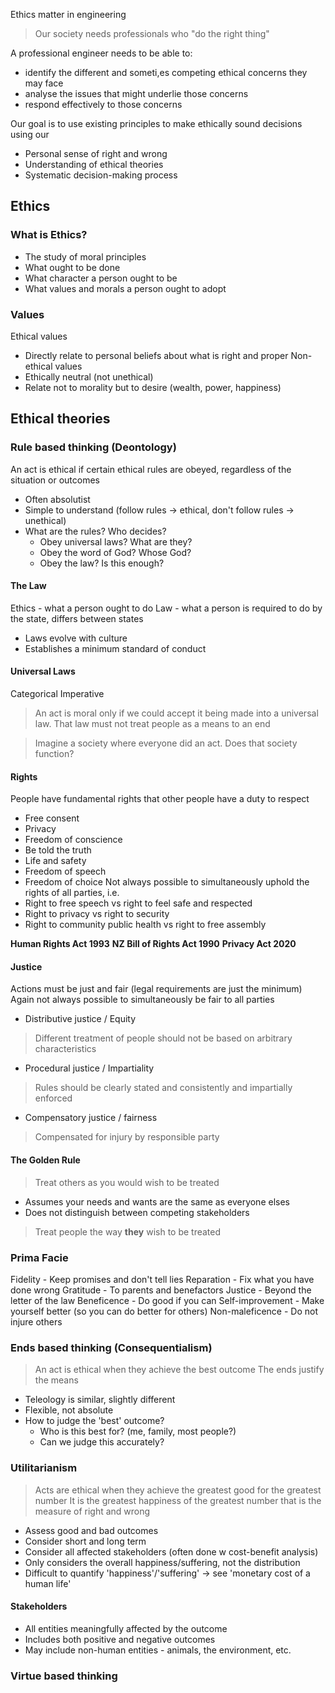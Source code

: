 Ethics matter in engineering
> Our society needs professionals who "do the right thing"

A professional engineer needs to be able to:
- identify the different and someti,es competing ethical concerns they may face
- analyse the issues that might underlie those concerns
- respond effectively to those concerns

Our goal is to use existing principles to make ethically sound decisions using our
- Personal sense of right and wrong
- Understanding of ethical theories
- Systematic decision-making process

## Ethics
### What is Ethics?
- The study of moral principles
- What ought to be done
- What character a person ought to be
- What values and morals a person ought to adopt

### Values
Ethical values
- Directly relate to personal beliefs about what is right and proper
Non-ethical values
- Ethically neutral (not unethical)
- Relate not to morality but to desire (wealth, power, happiness)

## Ethical theories
### Rule based thinking (Deontology)
An act is ethical if certain ethical rules are obeyed, regardless of the situation or outcomes
- Often absolutist
- Simple to understand (follow rules -> ethical, don't follow rules -> unethical)
- What are the rules? Who decides?
	- Obey universal laws? What are they?
	- Obey the word of God? Whose God?
	- Obey the law? Is this enough?
#### The Law
Ethics - what a person ought to do
Law - what a person is required to do by the state, differs between states
- Laws evolve with culture
- Establishes a minimum standard of conduct

#### Universal Laws
Categorical Imperative
> An act is moral only if we could accept it being made into a universal law. That law must not treat people as a means to an end

> Imagine a society where everyone did an act. Does that society function?

#### Rights
People have fundamental rights that other people have a duty to respect
- Free consent
- Privacy
- Freedom of conscience
- Be told the truth
- Life and safety
- Freedom of speech
- Freedom of choice
Not always possible to simultaneously uphold the rights of all parties, i.e.
- Right to free speech vs right to feel safe and respected
- Right to privacy vs right to security
- Right to community public health vs right to free assembly

**Human Rights Act 1993**
**NZ Bill of Rights Act 1990**
**Privacy Act 2020**

#### Justice
Actions must be just and fair (legal requirements are just the minimum)
Again not always possible to simultaneously be fair to all parties
- Distributive justice / Equity
>Different treatment of people should not be based on arbitrary characteristics
- Procedural justice / Impartiality
> Rules should be clearly stated and consistently and impartially enforced
- Compensatory justice / fairness
> Compensated for injury by responsible party

#### The Golden Rule
>Treat others as you would wish to be treated
- Assumes your needs and wants are the same as everyone elses
- Does not distinguish between competing stakeholders
> Treat people the way **they** wish to be treated 

### Prima Facie
Fidelity - Keep promises and don't tell lies
Reparation - Fix what you have done wrong
Gratitude - To parents and benefactors
Justice - Beyond the letter of the law
Beneficence - Do good if you can
Self-improvement - Make yourself better (so you can do better for others)
Non-maleficence - Do not injure others
### Ends based thinking (Consequentialism)
>An act is ethical when they achieve the best outcome
>The ends justify the means 
- Teleology is similar, slightly different
- Flexible, not absolute
- How to judge the 'best' outcome?
	- Who is this best for? (me, family, most people?)
	- Can we judge this accurately?
### Utilitarianism
>Acts are ethical when they achieve the greatest good for the greatest number
>It is the greatest happiness of the greatest number that is the measure of right and wrong
- Assess good and bad outcomes
- Consider short and long term
- Consider all affected stakeholders (often done w cost-benefit analysis)
- Only considers the overall happiness/suffering, not the distribution
- Difficult to quantify 'happiness'/'suffering' -> see 'monetary cost of a human life'
#### Stakeholders
- All entities meaningfully affected by the outcome
- Includes both positive and negative outcomes
- May include non-human entities - animals, the environment, etc.
### Virtue based thinking